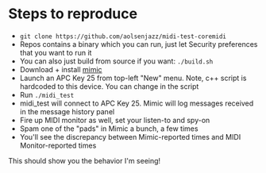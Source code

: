 # Steps to reproduce

- `git clone https://github.com/aolsenjazz/midi-test-coremidi`
- Repos contains a binary which you can run, just let Security preferences that you want to run it
- You can also just build from source if you want: `./build.sh`
- Download + install [mimic](https://github.com/aolsenjazz/mimic)
- Launch an APC Key 25 from top-left "New" menu. Note, c++ script is hardcoded to this device. You can change in the script
- Run `./midi_test`
- midi_test will connect to APC Key 25. Mimic will log messages received in the message history panel
- Fire up MIDI monitor as well, set your listen-to and spy-on
- Spam one of the "pads" in Mimic a bunch, a few times
- You'll see the discrepancy between Mimic-reported times and MIDI Monitor-reported times

This should show you the behavior I'm seeing!